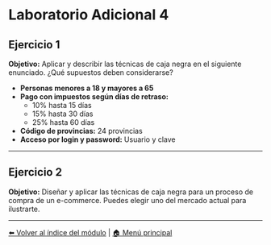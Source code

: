 # Laboratorio Adicional 4

## Ejercicio 1

**Objetivo:** Aplicar y describir las técnicas de caja negra en el siguiente enunciado. ¿Qué supuestos deben considerarse?

- **Personas menores a 18 y mayores a 65**
- **Pago con impuestos según días de retraso:**
  - 10% hasta 15 días
  - 15% hasta 30 días
  - 25% hasta 60 días
- **Código de provincias:** 24 provincias
- **Acceso por login y password:** Usuario y clave

---

## Ejercicio 2

**Objetivo:** Diseñar y aplicar las técnicas de caja negra para un proceso de compra de un e-commerce. Puedes elegir uno del mercado actual para ilustrarte.

---

[⬅️ Volver al índice del módulo](../modulo1_principios_fundamentos.md) | [🏠 Menú principal](../README.md)